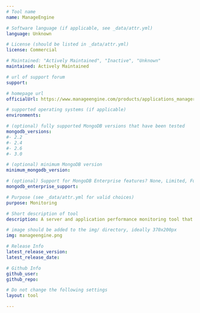 ```yaml
---
# Tool name
name: ManageEngine

# Software language (if applicable, see _data/attr.yml)
language: Unknown

# License (should be listed in _data/attr.yml)
license: Commercial

# Maintained: "Actively Maintained", "Inactive", "Unknown"
maintained: Actively Maintained

# url of support forum
support: 

# homepage url
officialUrl: https://www.manageengine.com/products/applications_manager/

# supported operating systems (if applicable)
environments:

# (optional) fully supported MongoDB versions that have been tested
mongodb_versions:
#- 2.2
#- 2.4
#- 2.6
#- 3.0

# (optional) minimum MongoDB version
minimum_mongodb_version:

# (optional) Support for MongoDB Enterprise features? None, Limited, Full
mongodb_enterprise_support: 

# Purpose (see _data/attr.yml for valid choices)
purpose: Monitoring

# Short description of tool
description: A server and application performance monitoring tool that includes support for MongoDB.

# image should be added to the img/ directory, ideally 370x200px
img: manageengine.png

# Release Info
latest_release_version:
latest_release_date:

# Github Info
github_user: 
github_repo: 

# Do not change the following settings
layout: tool

---
```

